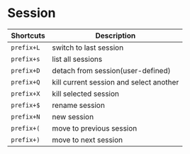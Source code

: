 # Session

| Shortcuts  | Description                             |
|------------|-----------------------------------------|
| `prefix+L` | switch to last session                  |
| `prefix+s` | list all sessions                       |
| `prefix+D` | detach from session(user-defined)       |
| `prefix+Q` | kill current session and select another |
| `prefix+X` | kill selected session                   |
| `prefix+$` | rename session                          |
| `prefix+N` | new session                             |
| `prefix+(` | move to previous session                |
| `prefix+)` | move to next session                    |
